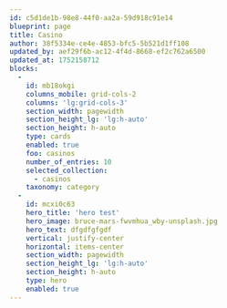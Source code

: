 ```yaml
---
id: c5d1de1b-98e8-44f0-aa2a-59d918c91e14
blueprint: page
title: Casino
author: 38f5334e-ce4e-4853-bfc5-5b521d1ff108
updated_by: aef29f6b-ac12-4f4d-8668-ef2c762a6500
updated_at: 1752158712
blocks:
  -
    id: mb18okgi
    columns_mobile: grid-cols-2
    columns: 'lg:grid-cols-3'
    section_width: pagewidth
    section_height_lg: 'lg:h-auto'
    section_height: h-auto
    type: cards
    enabled: true
    foo: casinos
    number_of_entries: 10
    selected_collection:
      - casinos
    taxonomy: category
  -
    id: mcxi0c63
    hero_title: 'hero test'
    hero_image: bruce-mars-fwvmhua_wby-unsplash.jpg
    hero_text: dfgdfgfgdf
    vertical: justify-center
    horizontal: items-center
    section_width: pagewidth
    section_height_lg: 'lg:h-auto'
    section_height: h-auto
    type: hero
    enabled: true
---
```

